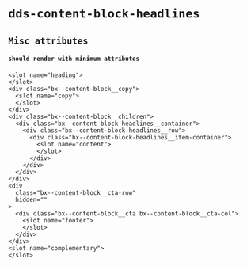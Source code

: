 # `dds-content-block-headlines`

## `Misc attributes`

####   `should render with minimum attributes`

```
<slot name="heading">
</slot>
<div class="bx--content-block__copy">
  <slot name="copy">
  </slot>
</div>
<div class="bx--content-block__children">
  <div class="bx--content-block-headlines__container">
    <div class="bx--content-block-headlines__row">
      <div class="bx--content-block-headlines__item-container">
        <slot name="content">
        </slot>
      </div>
    </div>
  </div>
</div>
<div
  class="bx--content-block__cta-row"
  hidden=""
>
  <div class="bx--content-block__cta bx--content-block__cta-col">
    <slot name="footer">
    </slot>
  </div>
</div>
<slot name="complementary">
</slot>

```

